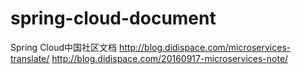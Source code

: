 # spring-cloud-document
Spring Cloud中国社区文档
http://blog.didispace.com/microservices-translate/
http://blog.didispace.com/20160917-microservices-note/
